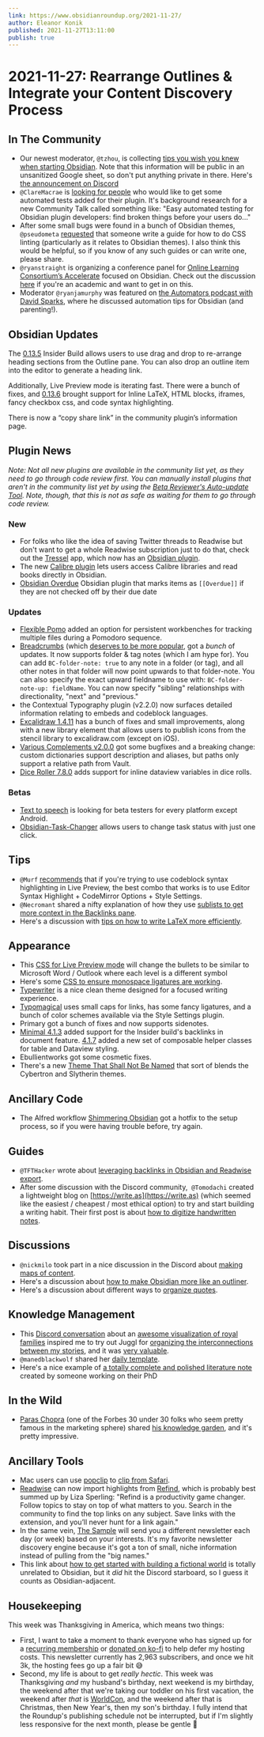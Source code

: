 ```yaml
---
link: https://www.obsidianroundup.org/2021-11-27/
author: Eleanor Konik
published: 2021-11-27T13:11:00
publish: true
---
```


# 2021-11-27: Rearrange Outlines & Integrate your Content Discovery Process

## In The Community

-   Our newest moderator, `@tzhou`, is collecting [tips you wish you knew when starting Obsidian](https://docs.google.com/forms/d/e/1FAIpQLSfqKs2UTvKrGvoFlO77pD0rmxuZxmVTPz6JcPOAqEfdg3cR3A/viewform). Note that this information will be public in an unsanitized Google sheet, so don't put anything private in there. Here's [the announcement on Discord](https://discord.com/channels/686053708261228577/694233507500916796/912510676545708082)
-   `@ClareMacrae` is [looking for people](http://discordapp.com/channels/686053708261228577/840286264964022302/911915924758614066) who would like to get some automated tests added for their plugin. It's background research for a new Community Talk called something like: "Easy automated testing for Obsidian plugin developers: find broken things before your users do..."
-   After some small bugs were found in a bunch of Obsidian themes, `@pseudometa` [requested](http://discordapp.com/channels/686053708261228577/702656734631821413/912089899744755753) that someone write a guide for how to do CSS linting (particularly as it relates to Obsidian themes). I also think this would be helpful, so if you know of any such guides or can write one, please share.
-   `@ryanstraight` is organizing a conference panel for [Online Learning Consortium’s Accelerate](https://onlinelearningconsortium.org/attend-2021/accelerate/) focused on Obsidian. Check out the discussion [here](http://discordapp.com/channels/686053708261228577/722584061087842365/911833418642378824) if you're an academic and want to get in on this.
-   Moderator `@ryanjamurphy` was featured on [the Automators podcast with David Sparks](https://www.relay.fm/automators/88), where he discussed automation tips for Obsidian (and parenting!).

## Obsidian Updates

The [0.13.5](https://forum.obsidian.md/t/obsidian-release-v0-13-5-insider-build/27527/2) Insider Build allows users to use drag and drop to re-arrange heading sections from the Outline pane. You can also drop an outline item into the editor to generate a heading link.

Additionally, Live Preview mode is iterating fast. There were a bunch of fixes, and [0.13.6](https://forum.obsidian.md/t/obsidian-release-v0-13-6-insider-build/27676) brought support for Inline LaTeX, HTML blocks, iframes, fancy checkbox css, and code syntax highlighting.

There is now a “copy share link” in the community plugin’s information page.

## Plugin News

_Note: Not all new plugins are available in the community list yet, as they need to go through code review first. You can manually install plugins that aren't in the community list yet by using the [Beta Reviewer's Auto-update Tool](https://github.com/TfTHacker/obsidian42-brat). Note, though, that this is not as safe as waiting for them to go through code review._

### New

-   For folks who like the idea of saving Twitter threads to Readwise but don't want to get a whole Readwise subscription just to do that, check out the [Tressel](https://www.tressel.xyz/) app, which now has an [Obsidian plugin](https://github.com/aseem-thakar/obsidian-tressel/).
-   The new [Calibre plugin](https://github.com/caronchen/obsidian-calibre-plugin) lets users access Calibre libraries and read books directly in Obsidian.
-   [Obsidian Overdue](https://github.com/parente/obsidian-overdue) Obsidian plugin that marks items as `[[Overdue]]` if they are not checked off by their due date

### Updates

-   [Flexible Pomo](https://github.com/grassbl8d/flexible-pomo-obsidian) added an option for persistent workbenches for tracking multiple files during a Pomodoro sequence.
-   [Breadcrumbs](https://github.com/SkepticMystic/breadcrumbs) (which [deserves to be more popular](https://www.reddit.com/r/ObsidianMD/comments/r18dnn/the_breadcrumbs_plugin_deserves_to_be_more_popular/), got a _bunch_ of updates. It now supports folder & tag notes (which I am hype for). You can add `BC-folder-note: true` to any note in a folder (or tag), and all other notes in that folder will now point upwards to that folder-note. You can also specify the exact upward fieldname to use with: `BC-folder-note-up: fieldName`. You can now specify "sibling" relationships with directionality, "next" and "previous."
-   the Contextual Typography plugin (v2.2.0) now surfaces detailed information relating to embeds and codeblock languages.
-   [Excalidraw 1.4.11](https://github.com/zsviczian/obsidian-excalidraw-plugin/releases/tag/1.4.11) has a bunch of fixes and small improvements, along with a new library element that allows users to publish icons from the stencil library to excalidraw.com (except on iOS).
-   [Various Complements v2.0.0](https://github.com/tadashi-aikawa/obsidian-various-complements-plugin/releases/tag/2.0.0) got some bugfixes and a breaking change: custom dictionaries support description and aliases, but paths only support a relative path from Vault.
-   [Dice Roller 7.8.0](https://github.com/valentine195/obsidian-dice-roller#dataview-integration) adds support for inline dataview variables in dice rolls.

### Betas

-   [Text to speech](https://github.com/joethei/obsidian-tts) is looking for beta testers for every platform except Android.
-   [Obsidian-Task-Changer](https://github.com/Quorafind/Obsidian-Task-Changer) allows users to change task status with just one click.

## Tips

-   `@Murf` [recommends](http://discordapp.com/channels/686053708261228577/716028884885307432/912547664393027645) that if you're trying to use codeblock syntax highlighting in Live Preview, the best combo that works is to use Editor Syntax Highlight + CodeMirror Options + Style Settings.
-   `@Necromant` shared a nifty explanation of how they use [sublists to get more context in the Backlinks pane](http://discordapp.com/channels/686053708261228577/710585052769157141/912820424096751696).
-   Here's a discussion with [tips on how to write LaTeX more efficiently](https://discord.com/channels/686053708261228577/722584061087842365/912338492762259526).

## Appearance

-   This [CSS for Live Preview mode](https://gist.github.com/GitMurf/9f448ca1b19ab8026a00bfd3d71221cf) will change the bullets to be similar to Microsoft Word / Outlook where each level is a different symbol
-   Here's some [CSS to ensure monospace ligatures are working](https://gist.github.com/pmbauer/42d67769c419ebf799938db62b1671bf).
-   [Typewriter](https://github.com/crashmoney/obsidian-typewriter) is a nice clean theme designed for a focused writing experience.
-   [Typomagical](https://github.com/hungsu/typomagical-obsidian) uses small caps for links, has some fancy ligatures, and a bunch of color schemes available via the Style Settings plugin.
-   Primary got a bunch of fixes and now supports sidenotes.
-   [Minimal 4.1.3](https://github.com/kepano/obsidian-minimal/releases/tag/4.1.3) added support for the Insider build's backlinks in document feature. [4.1.7](https://github.com/kepano/obsidian-minimal/releases/tag/4.1.7) added a new set of composable helper classes for table and Dataview styling.
-   Ebullientworks got some cosmetic fixes.
-   There's a new [Theme That Shall Not Be Named](https://github.com/ChopTV/Obsidian-Theme-That-Shall-Not-Be-Named) that sort of blends the Cybertron and Slytherin themes.

## Ancillary Code

-   The Alfred workflow [Shimmering Obsidian](https://github.com/chrisgrieser/shimmering-obsidian/releases/tag/2.3.6) got a hotfix to the setup process, so if you were having trouble before, try again.

## Guides

-   `@TFTHacker` wrote about [leveraging backlinks in Obsidian and Readwise export](https://tfthacker.medium.com/leveraging-backlinks-in-obsidian-and-readwise-export-aebb52ffa9d4).
-   After some discussion with the Discord community,  `@Tomodachi` created a lightweight blog on [https://write.as](https://write.as) (which seemed like the easiest / cheapest / most ethical option) to try and start building a writing habit. Their first post is about [how to digitize handwritten notes](https://tomodachi.writeas.com/how-i-transcribe-notes-in-obsidian).

## Discussions

-   `@nickmilo` took part in a nice discussion in the Discord about [making maps of content](http://discordapp.com/channels/686053708261228577/710585052769157141/912864011496865832).
-   Here's a discussion about [how to make Obsidian more like an outliner](https://www.reddit.com/r/ObsidianMD/comments/r1urvd/best_plugins_to_make_obsidian_more_logseqroamlike/).
-   Here's a discussion about different ways to [organize quotes](https://www.reddit.com/r/ObsidianMD/comments/r0zitr/does_anyone_store_quotes_if_so_in_what_way_do_you/).

## Knowledge Management

-   This [Discord conversation](https://discord.com/channels/686053708261228577/700466324840775831/912870233495203850) about an [awesome visualization of royal families](https://royalconstellations.visualcinnamon.com/) inspired me to try out Juggl for [organizing the interconnections between my stories](https://discord.com/channels/686053708261228577/805952223124520961/913641805889802240), and it was [very valuable](https://twitter.com/EleanorKonik/status/1464105930350604290).
-   `@manedblackwolf` shared her [daily template](https://discord.com/channels/686053708261228577/744933215063638183/913155409311834192).
-   Here's a nice example of [a totally complete and polished literature note](https://discord.com/channels/686053708261228577/744933215063638183/912474855876730931) created by someone working on their PhD

## In the Wild

-   [Paras Chopra](https://invertedpassion.com/start-here/) (one of the Forbes 30 under 30 folks who seem pretty famous in the marketing sphere) shared [his knowledge garden](https://notes.invertedpassion.com/_Start+here_), and it's pretty impressive.

## Ancillary Tools

-   Mac users can use [popclip](https://pilotmoon.com/popclip/) to [clip from Safari](https://forum.popclip.app/t/clip-selection-to-obsidian/359).
-   [Readwise](https://readwise.io/i/ac9) can now import highlights from [Refind](https://refind.com/EleanorKonik?invite=209801a8ad), which is probably best summed up by Liza Sperling: "Refind is a productivity game changer. Follow topics to stay on top of what matters to you. Search in the community to find the top links on any subject. Save links with the extension, and you’ll never hunt for a link again."
-   In the same vein, [The Sample](https://thesample.ai/?ref=9937) will send you a different newsletter each day (or week) based on your interests. It's my favorite newsletter discovery engine because it's got a ton of small, niche information instead of pulling from the "big names."
-   This link about [how to get started with building a fictional world](https://www.worldbuildingmagazine.com/2021/3/getting-started-2/) is totally unrelated to Obsidian, but it _did_ hit the Discord starboard, so I guess it counts as Obsidian-adjacent.

## Housekeeping

This week was Thanksgiving in America, which means two things:

-   First, I want to take a moment to thank everyone who has signed up for a [recurring membership](https://www.obsidianroundup.org/membership/) or [donated on ko-fi](https://ko-fi.com/eleanorkonik) to help defer my hosting costs. This newsletter currently has 2,963 subscribers, and once we hit 3k, the hosting fees go up a fair bit 😅
-   Second, my life is about to get _really hectic_. This week was Thanksgiving _and_ my husband's birthday, next weekend is my birthday, the weekend after that we're taking our toddler on his first vacation, the weekend after _that_ is [WorldCon](http://www.worldcon.org/), and the weekend after that is Christmas, then New Year's, then my son's birthday. I fully intend that the Roundup's publishing schedule not be interrupted, but if I'm slightly less responsive for the next month, please be gentle 💚